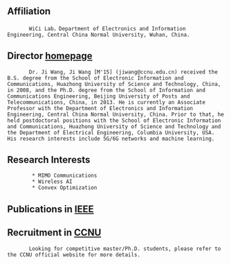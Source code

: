 ## Affiliation
           WiCi Lab，Department of Electronics and Information Engineering, Central China Normal University, Wuhan, China.

           
## Director    [homepage](https://phy.ccnu.edu.cn/info/1063/4380.htm)  

           Dr. Ji Wang, Ji Wang [M'15] (jiwang@ccnu.edu.cn) received the B.S. degree from the School of Electronic Information and Communications, Huazhong University of Science and Technology, China, in 2008, and the Ph.D. degree from the School of Information and Communications Engineering, Beijing University of Posts and Telecommunications, China, in 2013. He is currently an Associate Professor with the Department of Electronics and Information Engineering, Central China Normal University, China. Prior to that, he held postdoctoral positions with the School of Electronic Information and Communications, Huazhong University of Science and Technology and the Department of Electrical Engineering, Columbia University, USA. His research interests include 5G/6G networks and machine learning.

## Research Interests

            * MIMO Communications
            * Wireless AI
            * Convex Optimization

## Publications in [IEEE](https://phy.ccnu.edu.cn/https://ieeexplore.ieee.org/author/37086292692)  
            
## Recruitment in [CCNU](https://phy.ccnu.edu.cn)  

           Looking for competitive master/Ph.D. students, please refer to the CCNU official website for more details.
